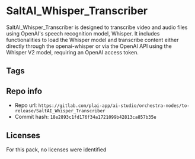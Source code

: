 # SaltAI_Whisper_Transcriber
SaltAI_Whisper_Transcriber is designed to transcribe video and audio files using OpenAI's speech recognition model, Whisper. It includes functionalities to load the Whisper model and transcribe content either directly through the openai-whisper or via the OpenAI API using the Whisper V2 model, requiring an OpenAI access token.

## Tags


## Repo info
- Repo url: `https://gitlab.com/plai-app/ai-studio/orchestra-nodes/to-release/SaltAI_Whisper_Transcriber`
- Commit hash: `18e2893c1fd176f34a1721099b42813ca857b35e`

## Licenses
For this pack, no licenses were identified
